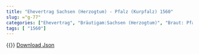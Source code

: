 ```yaml
---
title: "Ehevertrag Sachsen (Herzogtum) - Pfalz (Kurpfalz) 1560"
slug: ="g-77"
categories: ["Ehevertrag", "Bräutigam:Sachsen (Herzogtum)", "Braut: Pfalz (Kurpfalz)", "Eheschließung vollzogen?:Ja", "verschiedenkonfessionelle Ehe?:Nein", "Dynastie Bräutigam:Wettin (Ernestiner)", "Akteur Bräutigam:Wettin (Ernestiner)", "Akteur Braut:Wittelsbach (Pfalz)", "Textbezug?:nein", "Ständisch?:nein", "Ratifikation?:ja", "Sonstiges?:nein", "Bräutigam:Sachsen (Herzogtum)", "Braut: Pfalz (Kurpfalz)"]
tags: [ "1560"]
---
```

<!--more-->
{{<v45>}}
[Download Json](/vertraege/vertrag-77.json)